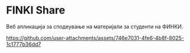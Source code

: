 # FINKI Share
Веб апликација за сподеување на материјали за студенти на ФИНКИ.


https://github.com/user-attachments/assets/746e7031-4fe6-4b8f-8025-1c1777b36dd7

